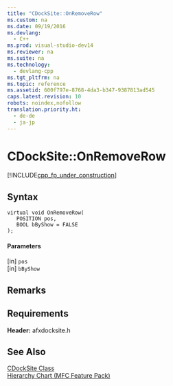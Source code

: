 ```yaml
---
title: "CDockSite::OnRemoveRow"
ms.custom: na
ms.date: 09/19/2016
ms.devlang: 
  - C++
ms.prod: visual-studio-dev14
ms.reviewer: na
ms.suite: na
ms.technology: 
  - devlang-cpp
ms.tgt_pltfrm: na
ms.topic: reference
ms.assetid: 600f797e-8768-4da3-b347-9387813ad545
caps.latest.revision: 10
robots: noindex,nofollow
translation.priority.ht: 
  - de-de
  - ja-jp
---
```

# CDockSite::OnRemoveRow
[!INCLUDE[cpp_fp_under_construction](../vs140/includes/cpp_fp_under_construction_md.md)]  
  
## Syntax  
  
```  
virtual void OnRemoveRow(  
   POSITION pos,  
   BOOL bByShow = FALSE  
);  
```  
  
#### Parameters  
 [in] `pos`  
  [in] `bByShow`  
  
## Remarks  
  
## Requirements  
 **Header:** afxdocksite.h  
  
## See Also  
 [CDockSite Class](../vs140/CDockSite-Class.md)   
 [Hierarchy Chart (MFC Feature Pack)](../vs140/Hierarchy-Chart.md)